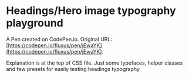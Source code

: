 # Headings/Hero image typography playground

A Pen created on CodePen.io. Original URL: [https://codepen.io/fluxus/pen/jEwaYK](https://codepen.io/fluxus/pen/jEwaYK).

Explanation is at the top of CSS file. Just some typefaces, helper classes and few presets for easily testing headings typography.
